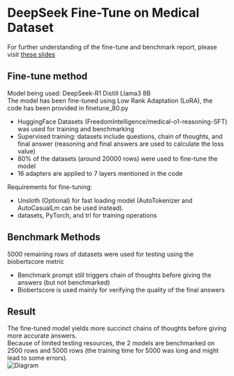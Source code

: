 # DeepSeek Fine-Tune on Medical Dataset
For further understanding of the fine-tune and benchmark report, please visit [these slides](https://docs.google.com/presentation/d/1JePAXXyfgZA253JdJNgGeyQz2uqMjgwo7PQYNxCryz0/edit?usp=sharing)
## Fine-tune method
Model being used: DeepSeek-R1 Distill Llama3 8B <br>
The model has been fine-tuned using Low Rank Adaptation (LoRA), the code has been provided in finetune_80.py
+ HuggingFace Datasets (FreedomIntelligence/medical-o1-reasoning-SFT) was used for training and benchmarking
+ Supervised training: datasets include questions, chain of thoughts, and final answer (reasoning and final answers are used to calculate the loss value) 
+ 80% of the datasets (around 20000 rows) were used to fine-tune the model
+ 16 adapters are applied to 7 layers mentioned in the code 

Requirements for fine-tuning:
+ Unsloth (Optional) for fast loading model (AutoTokenizer and AutoCasualLm can be used instead).
+ datasets, PyTorch, and trl for training operations

## Benchmark Methods
5000 remaining rows of datasets were used for testing using the biobertscore metric
+ Benchmark prompt still triggers chain of thoughts before giving the answers (but not benchmarked)
+ Biobertscore is used mainly for verifying the quality of the final answers

## Result
The fine-tuned model yields more succinct chains of thoughts before giving more accurate answers. <br>
Because of limited testing resources, the 2 models are benchmarked on 2500 rows and 5000 rows (the training time for 5000 was long and might lead to some errors). <br>
![Diagram](![image](https://github.com/user-attachments/assets/c81c5998-c18b-4a35-a560-59adebec0e32))


